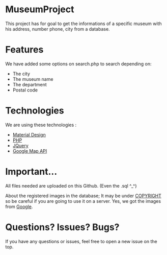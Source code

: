 # MuseumProject

This project has for goal to get the informations of a specific museum with his address, number phone, city from a database.

<h1>Features</h1>
We have added some options on search.php to search depending on:
<ul>
  <li>The city</li>
  <li>The museum name</li>
  <li>The department</li>
  <li>Postal code</li>
</ul>

<h1>Technologies</h1>
We are using these technologies :
<ul>
  <li><a href="http://materializecss.com/">Material Design</a></li>
  <li><a href="http://php.net">PHP</a></li>
  <li><a href="https://jquery.com/">JQuery</a></li>
  <li><a href="https://developers.google.com/maps/?hl=fr">Google Map API</a></li>
</ul>

<h1>Important...</h1>

All files needed are uploaded on this Github. (Even the .sql ^_^)

About the registered images in the database; It may be under <a href="https://en.wikipedia.org/wiki/Copyright">COPYRIGHT</a> so be careful if you are going to use it on a server. Yes, we got the images from <a href="http://google.com">Google</a>.

<h1>Questions? Issues? Bugs?</h1>

If you have any questions or issues, feel free to open a new issue on the top.
